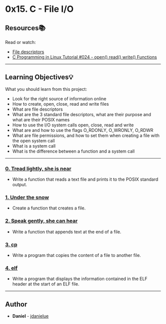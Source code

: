 # 0x15. C - File I/O

## Resources:books:
Read or watch:
* [File descriptors](https://intranet.hbtn.io/rltoken/zwnc2vqfmCs_ZThsyxkjJw)
* [C Programming in Linux Tutorial #024 - open() read() write() Functions](https://intranet.hbtn.io/rltoken/Ig_LMzPlXTT-EwoSAgYK-Q)

---
## Learning Objectives:bulb:
What you should learn from this project:

* Look for the right source of information online
* How to create, open, close, read and write files
* What are file descriptors
* What are the 3 standard file descriptors, what are their purpose and what are their POSIX names
* How to use the I/O system calls open, close, read and write
* What are and how to use the flags O_RDONLY, O_WRONLY, O_RDWR
* What are file permissions, and how to set them when creating a file with the open system call
* What is a system call
* What is the difference between a function and a system call

---

### [0. Tread lightly, she is near](./0-read_textfile.c)
* Write a function that reads a text file and prints it to the POSIX standard output.


### [1. Under the snow](./1-create_file.c)
* Create a function that creates a file.


### [2. Speak gently, she can hear](./2-append_text_to_file.c)
* Write a function that appends text at the end of a file.


### [3. cp](./3-cp.c)
* Write a program that copies the content of a file to another file.


### [4. elf](./100-elf_header.c)
* Write a program that displays the information contained in the ELF header at the start of an ELF file.

---

## Author
* **Daniel** - [jdanielue](https://github.com/jdanielue)